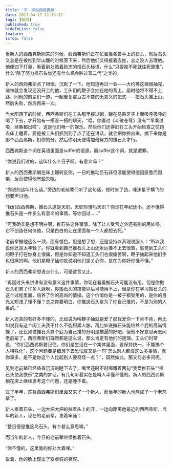```yaml
---
title: '不一样的西西弗斯'
date: 2017-04-17 11:13:32
tags: [脑洞]
published: true
hideInList: false
feature: 
isTop: false
---
```

当新人的西西弗斯刚来的时候，西西弗斯们正在忙着推各自手上的石头，然后石头又总是在被推到半山腰的时候落下来，然后他们又得接着去推，总之没人去理他。他便四下打量，看着到处贴着励志的推石头标语，什么“只要推不死就往死里推”，什么“除了努力推石头你还有什么机会胜过富二代”之类的。

新人的西西弗斯点了根烟，沉默了一下。他知道再过一会——大约等这根烟抽完，诸神就会发现还没开工的他，工头们的鞭子会抽在他的背上，届时他将不得不上路，同他的前辈们一道，一起重复那亘古不变的无意义的把式——把石头推上山，然后失败，然后再来一次。

当太阳落下的时候，西西弗斯们在工头那里接过粥，蹲在马路牙子上面吸呼吸呼的喝了下去，才开始有一搭没一搭的聊天，“喂，你看过《斗破苍穹》没有”“早看过啦，续集都出啦”，这是他们唯一的娱乐。然后他们还得赶在工头开始检查之前跑去床上睡着。要是被工头们抓到到了点了还在讲话，就会把你拎出来，摘下来你是那个西西弗斯，扣你的分，然后你明天便得加倍努力的推石头才行。

西西弗斯这个词在英语里面是suffer的语源，而suffer这个词，就是遭罪。

“你说我们过的，这叫什么个日子啊。有意义吗？”

新人的西西弗斯躺在床上辗转反侧，一日的推动巨石非但没能使得他因疲惫而困倦，反而使得他有些失眠。

“你说的这叫什么话。”旁边的老前辈们听了这句话，顿时来了劲，唾沫星子横飞的想要声讨他。

“我们西西弗斯，推石头这是天职，天职你懂吗天职？你现在年纪还小，还不懂得推石头是一件多么有意义的事情，等你回过……”

“可我确实是想不明白啊，推石头这件事情，除了让人受苦之外还有别的用处吗。它不创造任何价值，只是白白的让在里面每一个人都想去死。”

老前辈被他这么一顶，面有愠色，但是想了想，还是坚持以真理说服人：“所以我说你还是太年轻了。你就看到自己推石头上山还永远推不上去很苦，感觉到工头们的鞭子打在你身上很痛，但是你知道不知道工头们也很痛苦啊，鞭子抽起来他们手也很痛的啊。他们拿鞭子抽你就说明他们是关心你，是在为你好你懂不懂。”

新人的西西弗斯想说点什么，可是欲言又止。

“再回过头来讲讲有没有意义这件事情，你现在看看搬石头可能没有用，但是你搬石头积累了许多人脉啊，你搬石头的技能以后可能用不上，但是你在学习搬石头的这个过程里面，培养了你的高尚的情操，这个价值你是一被子都受用的，是你的目光太短浅了懂不懂？总之你要明白，你推这石头是为了你自己推的，不是为别的人推的。”

新人还真的有好多不懂的，比如说为啥鞭子抽就是爱了那我爱你一下肯不肯，再比如说我有这个闲工夫我干什么不能积累人脉，再比如说搬石头能培养个屁的高尚情操了，还比如说推石头算个屁为自己推的分明是被逼的好吧，但他不好意思再去问老前辈了，西西弗斯们既然都是这么说，那么肯定有他们的道理。工头们时常说，“你们西西弗斯要记住，你们是生活在一个集体里面，要保持统一，不能搞个人特殊化”，这个问题要是细想下去恐怕就又是一句“怎么别人都没这么多事情，就你事多，是不是你这个人比起别人要奇怪一点？”，既然如此，那又何必多问呢。

见到老前辈已经昏昏沉沉的睡下去了，嘴里还时不时嘟囔着两句“我爱推石头”“推石头使我快乐”之类的梦话，有几句听着实在是叫人半懂不懂的。新人的西西弗斯躺在床上继续思考这个问题，还是睡不着。

过了半年，这群西西弗斯们里面又来了一个新人，而当年的新人也熬成了一个老前辈了。

新人推着石头，一边大把大把的抹着头上的汗，一边向距离他最近的西西弗斯，当年的新人，现在的老前辈，发着牢骚：

“整日便是推这鸟石头，有个甚么意思嘛。”

而当年的新人，今日的老前辈继续推着石头。

“你不懂的，这里面的好处大着哩。”

说着，他的脸上现出了受虐狂的笑容。